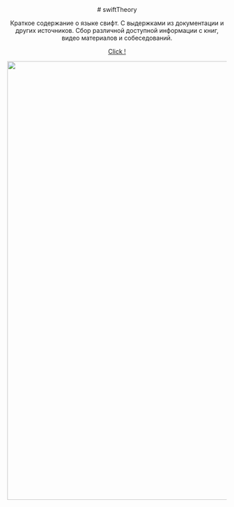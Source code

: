 <div align="center">
# swiftTheory
  
Краткое содержание о языке свифт. С выдержками из документации и других источников. Сбор различной доступной информации с книг, видео материалов и собеседований.

[Click !](./Swift.md)

<img src="https://cdna.artstation.com/p/assets/images/images/060/460/880/original/pixel-jeff-chill-mario-2023-2.gif?1678633376" width="1005"/>
  
</div>





